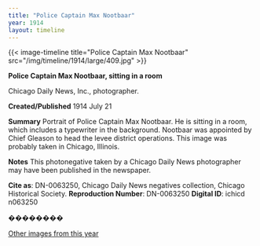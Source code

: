 ```yaml
---
title: "Police Captain Max Nootbaar"
year: 1914
layout: timeline
---
```


{{< image-timeline title="Police Captain Max Nootbaar" src="/img/timeline/1914/large/409.jpg" >}}


__**Police Captain Max Nootbaar, sitting in a room**__

Chicago Daily News, Inc., photographer.

**Created/Published**
1914 July 21

**Summary**
Portrait of Police Captain Max Nootbaar. He is sitting in a room, which includes a typewriter in the background. Nootbaar was appointed by Chief Gleason to head the levee district operations. This image was probably taken in Chicago, Illinois.

**Notes**
This photonegative taken by a Chicago Daily News photographer may have been published in the newspaper.

__Cite as__: DN-0063250, Chicago Daily News negatives collection, Chicago Historical Society.
__Reproduction Number__: DN-0063250
__Digital ID__: ichicd n063250

�������� 

[Other images from this year](/historical/timeline/1914)